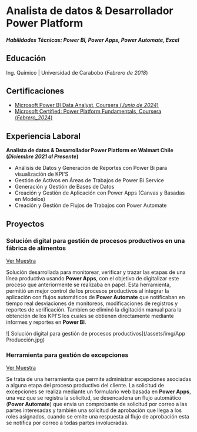 # Analista de datos & Desarrollador Power Platform

##### Habilidades Técnicas: Power BI, Power Apps, Power Automate, Excel

## Educación
Ing. Químico | Universidad de Carabobo (_Febrero de 2018_)

## Certificaciones
- [Microsoft Power BI Data Analyst, Coursera (_Junio de 2024_)](https://coursera.org/verify/professional-cert/Z6MNMYPZKJMQ)
- [Microsoft Certified: Power Platform Fundamentals,  Coursera (_Febrero_2024_)](https://coursera.org/verify/DBJ64MPY2J5T)

## Experiencia Laboral
**Analista de datos & Desarrollador Power Platform en Walmart Chile (_Diciembre 2021 al Presente_)**
- Análisis de Datos y Generación de Reportes con Power Bi para visualización de KPI'S
- Gestión de Activos en Áreas de Trabajos de Power Bi Service
- Generación y Gestión de Bases de Datos
- Creación y Gestión de Aplicación con Power Apps (Canvas y Basadas en Modelos)
- Creación y Gestión de Flujos de Trabajos con Power Automate

## Proyectos
### Solución digital para gestión de procesos productivos en una fábrica de alimentos
[Ver Muestra](https://youtu.be/hXp16OyOjEc)

Solución desarrollada para monitorear, verificar y trazar  las etapas de una línea productiva usando **Power Apps**, con el objetivo de digitalizar este proceso que anteriormente se realizaba en papel. Esta herramienta, permitió un mejor control de los procesos productivos al integrar la aplicación con flujos automáticos de **Power Automate** que notificaban en tiempo real desviaciones de monitoreos, modificaciones de registros y reportes de verificación. Tambien se eliminó la digitación manual para la obtención de los KPI'S los cuales se obtienen directamente mediante informes y reportes en **Power BI**.

![ Solución digital para gestión de procesos productivos](/assets/img/App Producción.jpg)

### Herramienta para gestión de excepciones
[Ver Muestra](https://youtu.be/-wixUv334Uw)

Se trata de una herramienta que permite administrar excepciones asociadas a alguna etapa del proceso productivo del cliente. La solicitud de excepciones se realiza mediante un formulario web basada en **Power Apps**, una vez que se registra la solicitud, se desencadena un flujo automático (**Power Automate**)  que envia un comprobante de solicitud por correo a las partes interesadas y también una solicitud de aprobación que llega a los roles asignados, cuando se emite una respuesta al flujo de aprobación esta se notifica por correo a todas partes involucradas.

